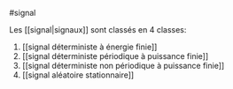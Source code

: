 #signal 

Les [[signal|signaux]] sont classés en 4 classes:

1. [[signal déterministe à énergie finie]]
2. [[signal déterministe périodique à puissance finie]]
3. [[signal déterministe non périodique à puissance finie]]
4. [[signal aléatoire stationnaire]]